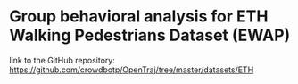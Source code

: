# Group behavioral analysis for ETH Walking Pedestrians Dataset (EWAP)

link to the GitHub repository:
https://github.com/crowdbotp/OpenTraj/tree/master/datasets/ETH